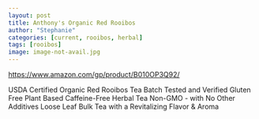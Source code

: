 ```yaml
---
layout: post
title: Anthony's Organic Red Rooibos
author: "Stephanie"
categories: [current, rooibos, herbal]
tags: [rooibos]
image: image-not-avail.jpg
---
```





https://www.amazon.com/gp/product/B010OP3Q92/

USDA Certified Organic Red Rooibos Tea
Batch Tested and Verified Gluten Free
Plant Based Caffeine-Free Herbal Tea
Non-GMO - with No Other Additives
Loose Leaf Bulk Tea with a Revitalizing Flavor & Aroma

